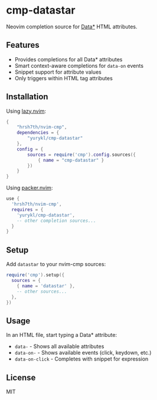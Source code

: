 # cmp-datastar

Neovim completion source for [Data*](https://data-star.dev/) HTML attributes.

## Features

- Provides completions for all Data* attributes
- Smart context-aware completions for `data-on` events
- Snippet support for attribute values
- Only triggers within HTML tag attributes

## Installation

Using [lazy.nvim](https://github.com/folke/lazy.nvim):

```lua
{
    "hrsh7th/nvim-cmp",
    dependencies = {
        "yurykl/cmp-datastar"
    },
    config = {
        sources = require('cmp').config.sources({
            { name = "cmp-datastar" }
        })
    }
}
```

Using [packer.nvim](https://github.com/wbthomason/packer.nvim):

```lua
use {
  'hrsh7th/nvim-cmp',
  requires = {
    'yurykl/cmp-datastar',
    -- other completion sources...
  }
}
```

## Setup

Add `datastar` to your nvim-cmp sources:

```lua
require('cmp').setup({
  sources = {
    { name = 'datastar' },
    -- other sources...
  },
})
```

## Usage

In an HTML file, start typing a Data* attribute:

- `data-` - Shows all available attributes
- `data-on-` - Shows available events (click, keydown, etc.)
- `data-on-click` - Completes with snippet for expression

## License

MIT
